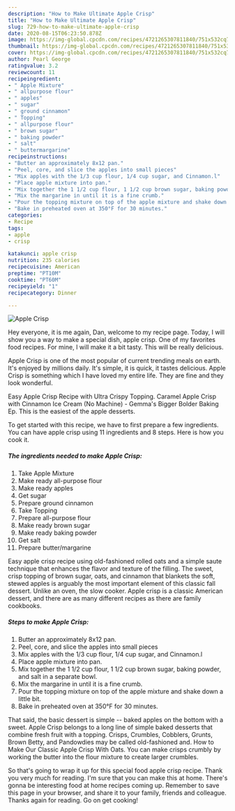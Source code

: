 ```yaml
---
description: "How to Make Ultimate Apple Crisp"
title: "How to Make Ultimate Apple Crisp"
slug: 729-how-to-make-ultimate-apple-crisp
date: 2020-08-15T06:23:50.878Z
image: https://img-global.cpcdn.com/recipes/4721265307811840/751x532cq70/apple-crisp-recipe-main-photo.jpg
thumbnail: https://img-global.cpcdn.com/recipes/4721265307811840/751x532cq70/apple-crisp-recipe-main-photo.jpg
cover: https://img-global.cpcdn.com/recipes/4721265307811840/751x532cq70/apple-crisp-recipe-main-photo.jpg
author: Pearl George
ratingvalue: 3.2
reviewcount: 11
recipeingredient:
- " Apple Mixture"
- " allpurpose flour"
- " apples"
- " sugar"
- " ground cinnamon"
- " Topping"
- " allpurpose flour"
- " brown sugar"
- " baking powder"
- " salt"
- " buttermargarine"
recipeinstructions:
- "Butter an approximately 8x12 pan."
- "Peel, core, and slice the apples into small pieces"
- "Mix apples with the 1/3 cup flour, 1/4 cup sugar, and Cinnamon.l"
- "Place apple mixture into pan."
- "Mix together the 1 1/2 cup flour, 1 1/2 cup brown sugar, baking powder, and salt in a separate bowl."
- "Mix the margarine in until it is a fine crumb."
- "Pour the topping mixture on top of the apple mixture and shake down a little bit."
- "Bake in preheated oven at 350°F for 30 minutes."
categories:
- Recipe
tags:
- apple
- crisp

katakunci: apple crisp 
nutrition: 235 calories
recipecuisine: American
preptime: "PT10M"
cooktime: "PT60M"
recipeyield: "1"
recipecategory: Dinner

---
```



![Apple Crisp](https://img-global.cpcdn.com/recipes/4721265307811840/751x532cq70/apple-crisp-recipe-main-photo.jpg)

Hey everyone, it is me again, Dan, welcome to my recipe page. Today, I will show you a way to make a special dish, apple crisp. One of my favorites food recipes. For mine, I will make it a bit tasty. This will be really delicious.

Apple Crisp is one of the most popular of current trending meals on earth. It's enjoyed by millions daily. It's simple, it is quick, it tastes delicious. Apple Crisp is something which I have loved my entire life. They are fine and they look wonderful.

Easy Apple Crisp Recipe with Ultra Crispy Topping. Caramel Apple Crisp with Cinnamon Ice Cream (No Machine) - Gemma&#39;s Bigger Bolder Baking Ep. This is the easiest of the apple desserts.


To get started with this recipe, we have to first prepare a few ingredients. You can have apple crisp using 11 ingredients and 8 steps. Here is how you cook it.

##### The ingredients needed to make Apple Crisp:

1. Take  Apple Mixture
1. Make ready  all-purpose flour
1. Make ready  apples
1. Get  sugar
1. Prepare  ground cinnamon
1. Take  Topping
1. Prepare  all-purpose flour
1. Make ready  brown sugar
1. Make ready  baking powder
1. Get  salt
1. Prepare  butter/margarine


Easy apple crisp recipe using old-fashioned rolled oats and a simple saute technique that enhances the flavor and texture of the filling. The sweet, crisp topping of brown sugar, oats, and cinnamon that blankets the soft, stewed apples is arguably the most important element of this classic fall dessert. Unlike an oven, the slow cooker. Apple crisp is a classic American dessert, and there are as many different recipes as there are family cookbooks. 

##### Steps to make Apple Crisp:

1. Butter an approximately 8x12 pan.
1. Peel, core, and slice the apples into small pieces
1. Mix apples with the 1/3 cup flour, 1/4 cup sugar, and Cinnamon.l
1. Place apple mixture into pan.
1. Mix together the 1 1/2 cup flour, 1 1/2 cup brown sugar, baking powder, and salt in a separate bowl.
1. Mix the margarine in until it is a fine crumb.
1. Pour the topping mixture on top of the apple mixture and shake down a little bit.
1. Bake in preheated oven at 350°F for 30 minutes.


That said, the basic dessert is simple -- baked apples on the bottom with a sweet. Apple Crisp belongs to a long line of simple baked desserts that combine fresh fruit with a topping. Crisps, Crumbles, Cobblers, Grunts, Brown Betty, and Pandowdies may be called old-fashioned and. How to Make Our Classic Apple Crisp With Oats. You can make crisps crumbly by working the butter into the flour mixture to create larger crumbles. 

So that's going to wrap it up for this special food apple crisp recipe. Thank you very much for reading. I'm sure that you can make this at home. There's gonna be interesting food at home recipes coming up. Remember to save this page in your browser, and share it to your family, friends and colleague. Thanks again for reading. Go on get cooking!
